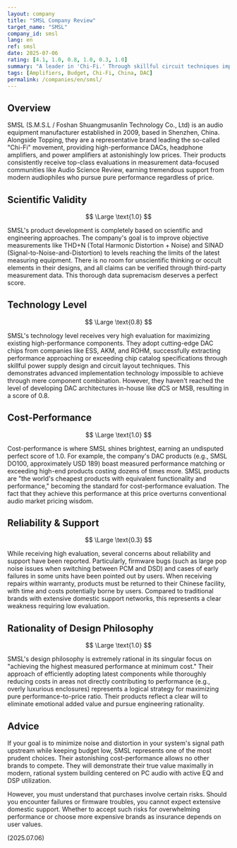 ```yaml
---
layout: company
title: "SMSL Company Review"
target_name: "SMSL"
company_id: smsl
lang: en
ref: smsl
date: 2025-07-06
rating: [4.1, 1.0, 0.8, 1.0, 0.3, 1.0]
summary: "A leader in 'Chi-Fi.' Through skillful circuit techniques implementing the latest high-performance DAC chips, they achieve world-class measured performance at price-breaking costs. Their products are becoming reference standards for audiophiles who prioritize objective data. However, behind their overwhelming price-performance ratio, concerns about firmware stability and long-term support structure have been reported. A brand requiring the resolve to master a double-edged sword."
tags: [Amplifiers, Budget, Chi-Fi, China, DAC]
permalink: /companies/en/smsl/
---
```

## Overview

SMSL (S.M.S.L / Foshan Shuangmusanlin Technology Co., Ltd) is an audio equipment manufacturer established in 2009, based in Shenzhen, China. Alongside Topping, they are a representative brand leading the so-called "Chi-Fi" movement, providing high-performance DACs, headphone amplifiers, and power amplifiers at astonishingly low prices. Their products consistently receive top-class evaluations in measurement data-focused communities like Audio Science Review, earning tremendous support from modern audiophiles who pursue pure performance regardless of price.

## Scientific Validity

$$ \Large \text{1.0} $$

SMSL's product development is completely based on scientific and engineering approaches. The company's goal is to improve objective measurements like THD+N (Total Harmonic Distortion + Noise) and SINAD (Signal-to-Noise-and-Distortion) to levels reaching the limits of the latest measuring equipment. There is no room for unscientific thinking or occult elements in their designs, and all claims can be verified through third-party measurement data. This thorough data supremacism deserves a perfect score.

## Technology Level

$$ \Large \text{0.8} $$

SMSL's technology level receives very high evaluation for maximizing existing high-performance components. They adopt cutting-edge DAC chips from companies like ESS, AKM, and ROHM, successfully extracting performance approaching or exceeding chip catalog specifications through skillful power supply design and circuit layout techniques. This demonstrates advanced implementation technology impossible to achieve through mere component combination. However, they haven't reached the level of developing DAC architectures in-house like dCS or MSB, resulting in a score of 0.8.

## Cost-Performance

$$ \Large \text{1.0} $$

Cost-performance is where SMSL shines brightest, earning an undisputed perfect score of 1.0. For example, the company's DAC products (e.g., SMSL DO100, approximately USD 189) boast measured performance matching or exceeding high-end products costing dozens of times more. SMSL products are "the world's cheapest products with equivalent functionality and performance," becoming the standard for cost-performance evaluation. The fact that they achieve this performance at this price overturns conventional audio market pricing wisdom.

## Reliability & Support

$$ \Large \text{0.3} $$

While receiving high evaluation, several concerns about reliability and support have been reported. Particularly, firmware bugs (such as large pop noise issues when switching between PCM and DSD) and cases of early failures in some units have been pointed out by users. When receiving repairs within warranty, products must be returned to their Chinese facility, with time and costs potentially borne by users. Compared to traditional brands with extensive domestic support networks, this represents a clear weakness requiring low evaluation.

## Rationality of Design Philosophy

$$ \Large \text{1.0} $$

SMSL's design philosophy is extremely rational in its singular focus on "achieving the highest measured performance at minimum cost." Their approach of efficiently adopting latest components while thoroughly reducing costs in areas not directly contributing to performance (e.g., overly luxurious enclosures) represents a logical strategy for maximizing pure performance-to-price ratio. Their products reflect a clear will to eliminate emotional added value and pursue engineering rationality.

## Advice

If your goal is to minimize noise and distortion in your system's signal path upstream while keeping budget low, SMSL represents one of the most prudent choices. Their astonishing cost-performance allows no other brands to compete. They will demonstrate their true value maximally in modern, rational system building centered on PC audio with active EQ and DSP utilization.

However, you must understand that purchases involve certain risks. Should you encounter failures or firmware troubles, you cannot expect extensive domestic support. Whether to accept such risks for overwhelming performance or choose more expensive brands as insurance depends on user values.

(2025.07.06)
